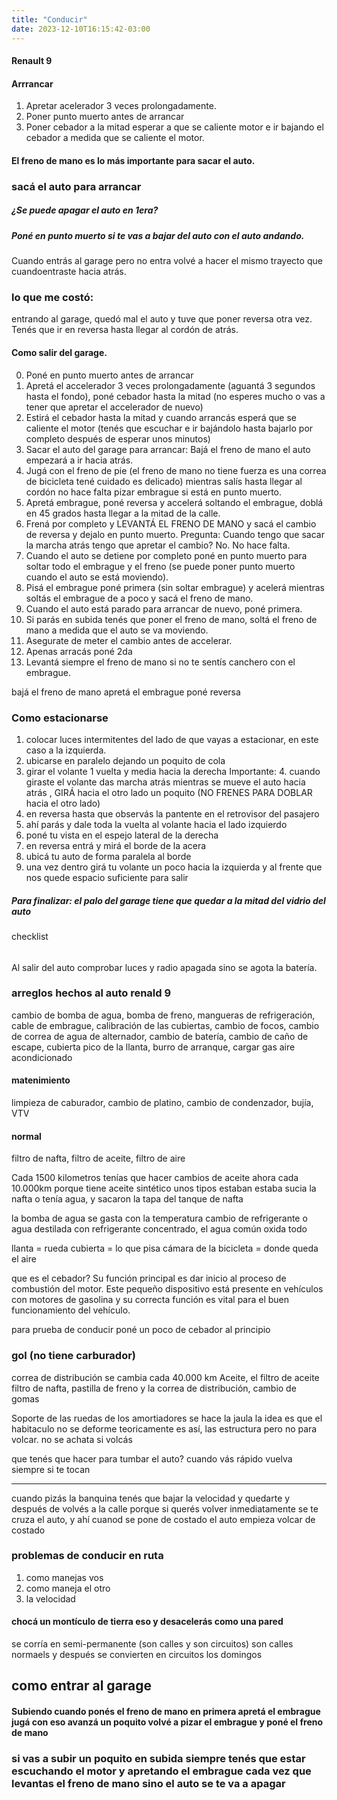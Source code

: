 ```yaml
---
title: "Conducir"
date: 2023-12-10T16:15:42-03:00
---
```

#### Renault 9
#### Arrrancar
1. Apretar acelerador 3 veces prolongadamente.
2. Poner punto muerto antes de arrancar
3. Poner cebador a la mitad esperar a que se caliente motor e ir bajando el cebador a medida que se caliente el motor.

#### El freno de mano es lo más importante para sacar el auto.
### sacá el auto para arrancar
##### ¿Se puede apagar el auto en 1era?
##### Poné en punto muerto si te vas a bajar del auto con el auto andando.
Cuando entrás al garage pero no entra volvé a hacer el mismo trayecto que cuandoentraste hacia atrás.
### lo que me costó:
entrando al garage, quedó mal el auto y tuve que poner reversa otra vez. Tenés que ir en reversa hasta llegar al cordón de atrás.


#### Como salir del garage.
0. Poné en punto muerto antes de arrancar
1. Apretá el accelerador 3 veces prolongadamente (aguantá 3 segundos hasta el fondo), poné cebador hasta la mitad (no esperes mucho o vas a tener que apretar el accelerador de nuevo)
2. Estirá el cebador hasta la mitad y cuando arrancás esperá que se caliente el motor (tenés que escuchar e ir bajándolo hasta bajarlo por completo después de esperar unos minutos)
3. Sacar el auto del garage para arrancar: Bajá el freno de mano el auto empezará a ir hacia atrás.
4. Jugá con el freno de pie (el freno de mano no tiene fuerza es una correa de bicicleta tené cuidado es delicado) mientras salís hasta llegar al cordón no hace falta pizar embrague si está en punto muerto.
5. Apretá embrague, poné reversa y accelerá soltando el embrague, doblá en 45 grados hasta llegar a la mitad de la calle.
6. Frená por completo y LEVANTÁ EL FRENO DE MANO y sacá el cambio de reversa y dejalo en punto muerto.  Pregunta: Cuando tengo que sacar la marcha atrás tengo que apretar el cambio? No. No hace falta.
7. Cuando el auto se detiene por completo poné en punto muerto para soltar todo el embrague y el freno (se puede poner punto muerto cuando el auto se está moviendo).
8. Pisá el embrague poné primera (sin soltar embrague) y acelerá mientras soltás el embrague de a poco y sacá el freno de mano.
9. Cuando el auto está parado para arrancar de nuevo, poné primera.
10. Si parás en subida tenés que poner el freno de mano, soltá el freno de mano a medida que el auto se va moviendo.
11. Asegurate de meter el cambio antes de accelerar.
12. Apenas arracás poné 2da
13. Levantá siempre el freno de mano si no te sentís canchero con el embrague.


bajá el freno de mano
apretá el embrague poné reversa


### Como estacionarse
1. colocar luces intermitentes del lado de que vayas a estacionar, en este caso a la izquierda.
2. ubicarse en paralelo dejando un poquito de cola
3. girar el volante 1 vuelta y media hacia la derecha
Importante: 4. cuando giraste el volante das marcha atrás mientras se mueve el auto hacia atrás , GIRÁ hacia el otro lado un poquito (NO FRENES PARA DOBLAR hacia el otro lado)
5. en reversa hasta que observás la pantente en el retrovisor del pasajero
6. ahí parás y dale toda la vuelta al volante hacia el lado izquierdo
7. poné tu vista en el espejo lateral de la derecha
8. en reversa entrá y mirá el borde de la acera
9. ubicá tu auto de forma paralela al borde
10. una vez dentro girá tu volante un poco hacia la izquierda y al frente que nos quede espacio suficiente para salir

##### Para finalizar: el palo del garage tiene que quedar a la mitad del vidrio del auto


checklist
######
Al salir del auto comprobar luces y radio apagada sino se agota la batería.

### arreglos hechos al auto renald 9
cambio de bomba de agua, bomba de freno, mangueras de refrigeración, cable de embrague, calibración de las cubiertas, cambio de focos, cambio de correa de agua de alternador, cambio de batería, cambio de caño de escape, cubierta pico de la llanta, burro de arranque, cargar gas aire acondicionado

#### matenimiento
limpieza de caburador, cambio de platino, cambio de condenzador, bujía, VTV
#### normal
filtro de nafta, filtro de aceite, filtro de aire

Cada 1500 kilometros tenías que hacer cambios de aceite ahora cada 10.000km porque tiene aceite sintético
unos tipos estaban estaba sucia la nafta o tenía agua, y sacaron la tapa del tanque de nafta

la bomba de agua se gasta con la temperatura
cambio de refrigerante o agua destilada con refrigerante concentrado, el agua común oxida todo


llanta = rueda
cubierta = lo que pisa
cámara de la bicicleta = donde queda el aire


que es el cebador?
Su función principal es dar inicio al proceso de combustión del motor. Este pequeño dispositivo está presente en vehículos con motores de gasolina y su correcta función es vital para el buen funcionamiento del vehículo.

para prueba de conducir poné un poco de cebador al principio

### gol (no tiene carburador)
correa de distribución se cambia cada 40.000 km
Aceite, el filtro de aceite filtro de nafta, pastilla de freno y la correa de distribución, cambio de gomas


Soporte de las ruedas de los amortiadores se hace la jaula
la idea es que el habitaculo no se deforme
teoricamente es así, las estructura pero no para volcar.
no se achata si volcás

que tenés que hacer para tumbar el auto?
cuando vás rápido vuelva siempre si te tocan

___
cuando pizás la banquina tenés que bajar la velocidad y quedarte
y después de volvés a la calle porque si querés volver inmediatamente
se te cruza el auto, y ahí cuanod se pone de costado el auto 
empieza volcar de costado 

### problemas de conducir en ruta
1. como manejas vos
2. como maneja el otro
3. la velocidad

#### chocá un montículo de tierra eso y desacelerás como una pared
se corría en semi-permanente (son calles y son circuitos)
son calles normaels y después se convierten en circuitos los domingos





## como entrar al garage

#### Subiendo cuando ponés el freno de mano en primera apretá el embrague jugá con eso avanzá un poquito volvé a pizar el embrague y poné el freno de mano
### si vas a subir un poquito en subida siempre tenés que estar escuchando el motor y apretando el embrague cada vez que levantas el freno de mano sino el auto se te va a apagar
